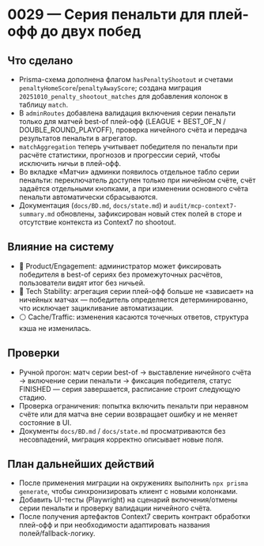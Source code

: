 # 0029 — Серия пенальти для плей-офф до двух побед

## Что сделано
- Prisma-схема дополнена флагом `hasPenaltyShootout` и счетами `penaltyHomeScore`/`penaltyAwayScore`; создана миграция `20251010_penalty_shootout_matches` для добавления колонок в таблицу `match`.
- В `adminRoutes` добавлена валидация включения серии пенальти только для матчей best-of плей-офф (LEAGUE + BEST_OF_N / DOUBLE_ROUND_PLAYOFF), проверка ничейного счёта и передача результатов пенальти в агрегатор.
- `matchAggregation` теперь учитывает победителя по пенальти при расчёте статистики, прогнозов и прогрессии серий, чтобы исключить ничьи в плей-офф.
- Во вкладке «Матчи» админки появилось отдельное табло серии пенальти: переключатель доступен только при ничейном счёте, счёт задаётся отдельными кнопками, а при изменении основного счёта пенальти автоматически сбрасываются.
- Документация (`docs/BD.md`, `docs/state.md`) и `audit/mcp-context7-summary.md` обновлены, зафиксирован новый стек полей в сторе и отсутствие контекста из Context7 по shootout.

## Влияние на систему
- 🔵 Product/Engagement: администратор может фиксировать победителя в best-of сериях без промежуточных расчётов, пользователи видят итог без ничьей.
- 🔴 Tech Stability: агрегация серии плей-офф больше не «зависает» на ничейных матчах — победитель определяется детерминированно, что исключает зацикливание автоматизации.
- ⚪ Cache/Traffic: изменения касаются точечных ответов, структура кэша не изменилась.

## Проверки
- Ручной прогон: матч серии best-of → выставление ничейного счёта → включение серии пенальти → фиксация победителя, статус FINISHED — серия завершается, расписание строит следующую стадию.
- Проверка ограничения: попытка включить пенальти при неравном счёте или для матча вне серии возвращает ошибку и не меняет состояние в UI.
- Документы `docs/BD.md` / `docs/state.md` просматриваются без несовпадений, миграция корректно описывает новые поля.

## План дальнейших действий
- После применения миграции на окружениях выполнить `npx prisma generate`, чтобы синхронизировать клиент с новыми колонками.
- Добавить UI-тесты (Playwright) на сценарий включения/отмены серии пенальти и проверку валидации ничейного счёта.
- После получения артефактов Context7 сверить контракт обработки плей-офф и при необходимости адаптировать названия полей/fallback-логику.
